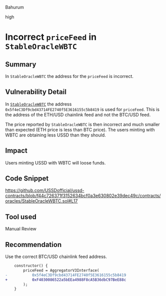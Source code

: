 Bahurum

high

# Incorrect `priceFeed` in `StableOracleWBTC`

## Summary
In `StableOracleWBTC` the address for the `priceFeed` is incorrect.

## Vulnerability Detail

In [`StableOracleWBTC`](https://github.com/USSDofficial/ussd-contracts/blob/f44c726371f3152634bcf0a3e630802e39dec49c/contracts/oracles/StableOracleWBTC.sol#L17) the address `0x5f4eC3Df9cbd43714FE2740f5E3616155c5b8419` is used for `priceFeed`. This is the address of the ETH/USD chainlink feed and not the BTC/USD feed.

The price reported by `StableOracleWBTC` is then incorrect and much smaller than expected (ETH price is less than BTC price). The users minting with WBTC are obtaining less USSD than they should.

## Impact
Users minting USSD with WBTC will loose funds.

## Code Snippet
https://github.com/USSDofficial/ussd-contracts/blob/f44c726371f3152634bcf0a3e630802e39dec49c/contracts/oracles/StableOracleWBTC.sol#L17
## Tool used

Manual Review

## Recommendation
Use the correct BTC/USD chainlink feed address.

```diff
    constructor() {
        priceFeed = AggregatorV3Interface(
-           0x5f4eC3Df9cbd43714FE2740f5E3616155c5b8419
+           0xF4030086522a5bEEa4988F8cA5B36dbC97BeE88c
        );
    }
```